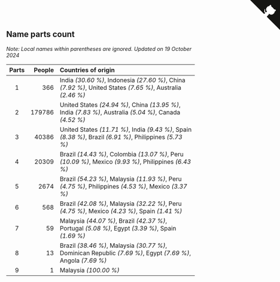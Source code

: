 ## Name parts count

*Note: Local names within parentheses are ignored.*
*Updated on 19 October 2024*

| Parts | People | Countries of origin |
| :--: | ---: | :--- |
| 1 | 366 | India *(30.60 %)*, Indonesia *(27.60 %)*, China *(7.92 %)*, United States *(7.65 %)*, Australia *(2.46 %)* |
| 2 | 179786 | United States *(24.94 %)*, China *(13.95 %)*, India *(7.83 %)*, Australia *(5.04 %)*, Canada *(4.52 %)* |
| 3 | 40386 | United States *(11.71 %)*, India *(9.43 %)*, Spain *(8.38 %)*, Brazil *(6.91 %)*, Philippines *(5.73 %)* |
| 4 | 20309 | Brazil *(14.43 %)*, Colombia *(13.07 %)*, Peru *(10.09 %)*, Mexico *(9.93 %)*, Philippines *(6.43 %)* |
| 5 | 2674 | Brazil *(54.23 %)*, Malaysia *(11.93 %)*, Peru *(4.75 %)*, Philippines *(4.53 %)*, Mexico *(3.37 %)* |
| 6 | 568 | Brazil *(42.08 %)*, Malaysia *(32.22 %)*, Peru *(4.75 %)*, Mexico *(4.23 %)*, Spain *(1.41 %)* |
| 7 | 59 | Malaysia *(44.07 %)*, Brazil *(42.37 %)*, Portugal *(5.08 %)*, Egypt *(3.39 %)*, Spain *(1.69 %)* |
| 8 | 13 | Brazil *(38.46 %)*, Malaysia *(30.77 %)*, Dominican Republic *(7.69 %)*, Egypt *(7.69 %)*, Angola *(7.69 %)* |
| 9 | 1 | Malaysia *(100.00 %)* |


<a href="https://github.com/JustinTimeCuber/wca_statistics" class="github-corner" aria-label="View source on Github"><svg width="80" height="80" viewBox="0 0 250 250" style="fill:#151513; color:#fff; position: absolute; top: 0; border: 0; right: 0;" aria-hidden="true"><path d="M0,0 L115,115 L130,115 L142,142 L250,250 L250,0 Z"></path><path d="M128.3,109.0 C113.8,99.7 119.0,89.6 119.0,89.6 C122.0,82.7 120.5,78.6 120.5,78.6 C119.2,72.0 123.4,76.3 123.4,76.3 C127.3,80.9 125.5,87.3 125.5,87.3 C122.9,97.6 130.6,101.9 134.4,103.2" fill="currentColor" style="transform-origin: 130px 106px;" class="octo-arm"></path><path d="M115.0,115.0 C114.9,115.1 118.7,116.5 119.8,115.4 L133.7,101.6 C136.9,99.2 139.9,98.4 142.2,98.6 C133.8,88.0 127.5,74.4 143.8,58.0 C148.5,53.4 154.0,51.2 159.7,51.0 C160.3,49.4 163.2,43.6 171.4,40.1 C171.4,40.1 176.1,42.5 178.8,56.2 C183.1,58.6 187.2,61.8 190.9,65.4 C194.5,69.0 197.7,73.2 200.1,77.6 C213.8,80.2 216.3,84.9 216.3,84.9 C212.7,93.1 206.9,96.0 205.4,96.6 C205.1,102.4 203.0,107.8 198.3,112.5 C181.9,128.9 168.3,122.5 157.7,114.1 C157.9,116.9 156.7,120.9 152.7,124.9 L141.0,136.5 C139.8,137.7 141.6,141.9 141.8,141.8 Z" fill="currentColor" class="octo-body"></path></svg></a><style>.github-corner:hover .octo-arm{animation:octocat-wave 560ms ease-in-out}@keyframes octocat-wave{0%,100%{transform:rotate(0)}20%,60%{transform:rotate(-25deg)}40%,80%{transform:rotate(10deg)}}@media (max-width:500px){.github-corner:hover .octo-arm{animation:none}.github-corner .octo-arm{animation:octocat-wave 560ms ease-in-out}}</style>
